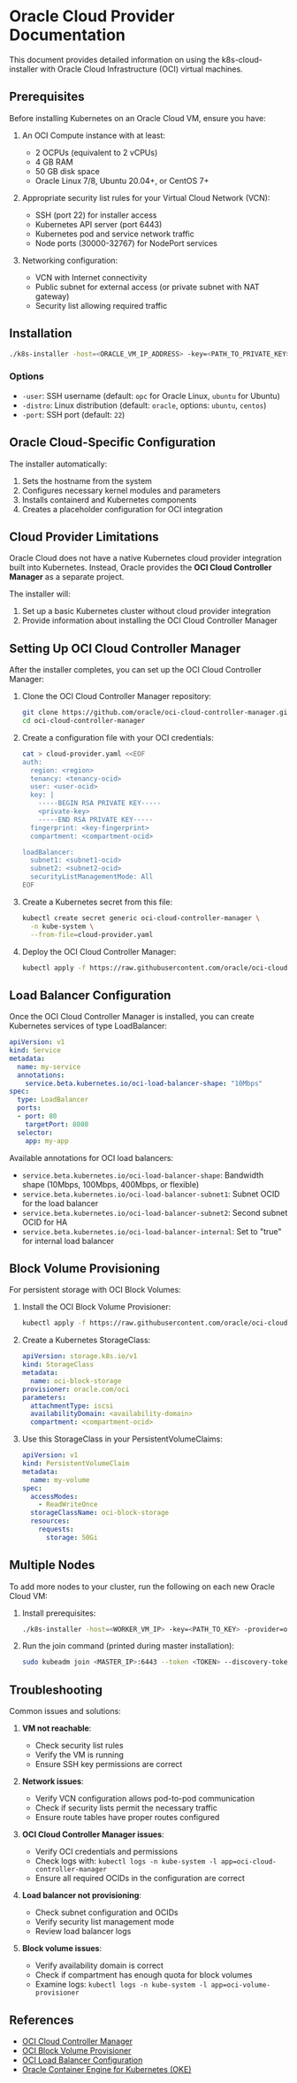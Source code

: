 # Oracle Cloud Provider Documentation

This document provides detailed information on using the k8s-cloud-installer with Oracle Cloud Infrastructure (OCI) virtual machines.

## Prerequisites

Before installing Kubernetes on an Oracle Cloud VM, ensure you have:

1. An OCI Compute instance with at least:
    - 2 OCPUs (equivalent to 2 vCPUs)
    - 4 GB RAM
    - 50 GB disk space
    - Oracle Linux 7/8, Ubuntu 20.04+, or CentOS 7+

2. Appropriate security list rules for your Virtual Cloud Network (VCN):
    - SSH (port 22) for installer access
    - Kubernetes API server (port 6443)
    - Kubernetes pod and service network traffic
    - Node ports (30000-32767) for NodePort services

3. Networking configuration:
    - VCN with Internet connectivity
    - Public subnet for external access (or private subnet with NAT gateway)
    - Security list allowing required traffic

## Installation

```bash
./k8s-installer -host=<ORACLE_VM_IP_ADDRESS> -key=<PATH_TO_PRIVATE_KEY> -provider=oracle
```

### Options

- `-user`: SSH username (default: `opc` for Oracle Linux, `ubuntu` for Ubuntu)
- `-distro`: Linux distribution (default: `oracle`, options: `ubuntu`, `centos`)
- `-port`: SSH port (default: `22`)

## Oracle Cloud-Specific Configuration

The installer automatically:

1. Sets the hostname from the system
2. Configures necessary kernel modules and parameters
3. Installs containerd and Kubernetes components
4. Creates a placeholder configuration for OCI integration

## Cloud Provider Limitations

Oracle Cloud does not have a native Kubernetes cloud provider integration built into Kubernetes. Instead, Oracle provides the **OCI Cloud Controller Manager** as a separate project.

The installer will:
1. Set up a basic Kubernetes cluster without cloud provider integration
2. Provide information about installing the OCI Cloud Controller Manager

## Setting Up OCI Cloud Controller Manager

After the installer completes, you can set up the OCI Cloud Controller Manager:

1. Clone the OCI Cloud Controller Manager repository:
   ```bash
   git clone https://github.com/oracle/oci-cloud-controller-manager.git
   cd oci-cloud-controller-manager
   ```

2. Create a configuration file with your OCI credentials:
   ```bash
   cat > cloud-provider.yaml <<EOF
   auth:
     region: <region>
     tenancy: <tenancy-ocid>
     user: <user-ocid>
     key: |
       -----BEGIN RSA PRIVATE KEY-----
       <private-key>
       -----END RSA PRIVATE KEY-----
     fingerprint: <key-fingerprint>
     compartment: <compartment-ocid>
   
   loadBalancer:
     subnet1: <subnet1-ocid>
     subnet2: <subnet2-ocid>
     securityListManagementMode: All
   EOF
   ```

3. Create a Kubernetes secret from this file:
   ```bash
   kubectl create secret generic oci-cloud-controller-manager \
     -n kube-system \
     --from-file=cloud-provider.yaml
   ```

4. Deploy the OCI Cloud Controller Manager:
   ```bash
   kubectl apply -f https://raw.githubusercontent.com/oracle/oci-cloud-controller-manager/master/manifests/cloud-controller-manager/oci-cloud-controller-manager.yaml
   ```

## Load Balancer Configuration

Once the OCI Cloud Controller Manager is installed, you can create Kubernetes services of type LoadBalancer:

```yaml
apiVersion: v1
kind: Service
metadata:
  name: my-service
  annotations:
    service.beta.kubernetes.io/oci-load-balancer-shape: "10Mbps"
spec:
  type: LoadBalancer
  ports:
  - port: 80
    targetPort: 8080
  selector:
    app: my-app
```

Available annotations for OCI load balancers:
- `service.beta.kubernetes.io/oci-load-balancer-shape`: Bandwidth shape (10Mbps, 100Mbps, 400Mbps, or flexible)
- `service.beta.kubernetes.io/oci-load-balancer-subnet1`: Subnet OCID for the load balancer
- `service.beta.kubernetes.io/oci-load-balancer-subnet2`: Second subnet OCID for HA
- `service.beta.kubernetes.io/oci-load-balancer-internal`: Set to "true" for internal load balancer

## Block Volume Provisioning

For persistent storage with OCI Block Volumes:

1. Install the OCI Block Volume Provisioner:
   ```bash
   kubectl apply -f https://raw.githubusercontent.com/oracle/oci-cloud-controller-manager/master/manifests/blockvolume-provisioner/oci-block-volume-provisioner.yaml
   ```

2. Create a Kubernetes StorageClass:
   ```yaml
   apiVersion: storage.k8s.io/v1
   kind: StorageClass
   metadata:
     name: oci-block-storage
   provisioner: oracle.com/oci
   parameters:
     attachmentType: iscsi
     availabilityDomain: <availability-domain>
     compartment: <compartment-ocid>
   ```

3. Use this StorageClass in your PersistentVolumeClaims:
   ```yaml
   apiVersion: v1
   kind: PersistentVolumeClaim
   metadata:
     name: my-volume
   spec:
     accessModes:
       - ReadWriteOnce
     storageClassName: oci-block-storage
     resources:
       requests:
         storage: 50Gi
   ```

## Multiple Nodes

To add more nodes to your cluster, run the following on each new Oracle Cloud VM:

1. Install prerequisites:
   ```bash
   ./k8s-installer -host=<WORKER_VM_IP> -key=<PATH_TO_KEY> -provider=oracle -no-init=true
   ```

2. Run the join command (printed during master installation):
   ```bash
   sudo kubeadm join <MASTER_IP>:6443 --token <TOKEN> --discovery-token-ca-cert-hash <HASH>
   ```

## Troubleshooting

Common issues and solutions:

1. **VM not reachable**:
    - Check security list rules
    - Verify the VM is running
    - Ensure SSH key permissions are correct

2. **Network issues**:
    - Verify VCN configuration allows pod-to-pod communication
    - Check if security lists permit the necessary traffic
    - Ensure route tables have proper routes configured

3. **OCI Cloud Controller Manager issues**:
    - Verify OCI credentials and permissions
    - Check logs with: `kubectl logs -n kube-system -l app=oci-cloud-controller-manager`
    - Ensure all required OCIDs in the configuration are correct

4. **Load balancer not provisioning**:
    - Check subnet configuration and OCIDs
    - Verify security list management mode
    - Review load balancer logs

5. **Block volume issues**:
    - Verify availability domain is correct
    - Check if compartment has enough quota for block volumes
    - Examine logs: `kubectl logs -n kube-system -l app=oci-volume-provisioner`

## References

- [OCI Cloud Controller Manager](https://github.com/oracle/oci-cloud-controller-manager)
- [OCI Block Volume Provisioner](https://github.com/oracle/oci-cloud-controller-manager/blob/master/docs/volume-provisioner.md)
- [OCI Load Balancer Configuration](https://github.com/oracle/oci-cloud-controller-manager/blob/master/docs/load-balancer-annotations.md)
- [Oracle Container Engine for Kubernetes (OKE)](https://docs.oracle.com/en-us/iaas/Content/ContEng/Concepts/contengoverview.htm)
